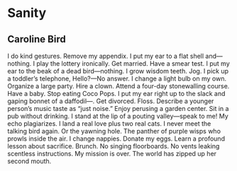 # Sanity
## Caroline Bird
I do kind gestures. Remove my appendix.
I put my ear to a flat shell and—nothing.
I play the lottery ironically. Get married.
Have a smear test. I put my ear to the beak
of a dead bird—nothing. I grow wisdom
teeth. Jog. I pick up a toddler’s telephone,
Hello?—No answer. I change a light bulb
on my own. Organize a large party. Hire
a clown. Attend a four-day stonewalling
course. Have a baby. Stop eating Coco Pops.
I put my ear right up to the slack and gaping
bonnet of a daffodil—. Get divorced. Floss.
Describe a younger person’s music taste as
“just noise.” Enjoy perusing a garden center.
Sit in a pub without drinking. I stand at the
lip of a pouting valley—speak to me!
My echo plagiarizes. I land a real love plus
two real cats. I never meet the talking bird
again. Or the yawning hole. The panther
of purple wisps who prowls inside the air.
I change nappies. Donate my eggs. Learn
a profound lesson about sacrifice. Brunch.
No singing floorboards. No vents leaking
scentless instructions. My mission is over.
The world has zipped up her second mouth.